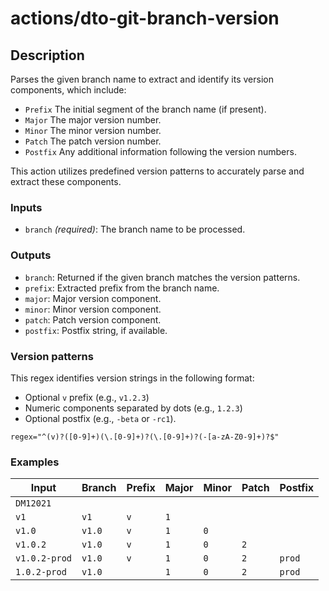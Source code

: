 # actions/dto-git-branch-version

## Description
Parses the given branch name to extract and identify its version components, which include:

- `Prefix` The initial segment of the branch name (if present).
- `Major` The major version number.
- `Minor` The minor version number.
- `Patch` The patch version number.
- `Postfix` Any additional information following the version numbers.

This action utilizes predefined version patterns to accurately parse and extract these components.

### Inputs
- ``branch`` _(required)_: The branch name to be processed.

### Outputs
- ``branch``: Returned if the given branch matches the version patterns.
- ``prefix``: Extracted prefix from the branch name.
- ``major``: Major version component.
- ``minor``: Minor version component.
- ``patch``: Patch version component.
- ``postfix``: Postfix string, if available.

### Version patterns

This regex identifies version strings in the following format:
- Optional `v` prefix (e.g., `v1.2.3`)
- Numeric components separated by dots (e.g., `1.2.3`)
- Optional postfix (e.g., `-beta` or `-rc1`).

```
regex="^(v)?([0-9]+)(\.[0-9]+)?(\.[0-9]+)?(-[a-zA-Z0-9]+)?$"
```

### Examples

| Input         | Branch | Prefix | Major | Minor | Patch | Postfix |
|---------------|------|--------|-------|-------|-------|---------|
| `DM12021`     |      |        |       |       |       |         |
| `v1`          |    `v1`  | `v`      | `1`     |       |       |         |
| `v1.0`        |    `v1.0` | `v`      | `1`     | `0`     |       |         |
| `v1.0.2`      |    `v1.0` | `v`      | `1`     | `0`     | `2`   |         |
| `v1.0.2-prod` |    `v1.0` | `v`      | `1`     | `0`     | `2`   | `prod`    |
| `1.0.2-prod` |    `v1.0` |      | `1`     | `0`     | `2`   | `prod`    |

